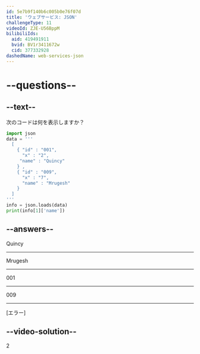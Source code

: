 ```yaml
---
id: 5e7b9f140b6c005b0e76f07d
title: 'ウェブサービス: JSON'
challengeType: 11
videoId: ZJE-U56BppM
bilibiliIds:
  aid: 419491911
  bvid: BV1r3411672w
  cid: 377332928
dashedName: web-services-json
---
```


# --questions--

## --text--

次のコードは何を表示しますか？

```python
import json
data = '''
  [
    { "id" : "001",
      "x" : "2",
     "name" : "Quincy"
    } ,
    { "id" : "009",
      "x" : "7",
      "name" : "Mrugesh"
    }
  ]
'''
info = json.loads(data)
print(info[1]['name'])
```

## --answers--

Quincy

---

Mrugesh

---

001

---

009

---

[エラー]

## --video-solution--

2

